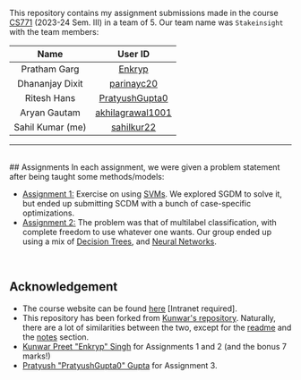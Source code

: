 This repository contains my assignment submissions made in the course [CS771](https://www.cse.iitk.ac.in/users/purushot/courses/ml/2023-24-s/) (2023-24 Sem. III) in a team of 5. Our team name was `Stakeinsight` with the team members:

|Name|User ID|
|:-:|:-:|
|Pratham Garg|[Enkryp](https://github.com/Prathamg012)|
|Dhananjay Dixit|[parinayc20](https://github.com/Dhananjay013)|
|Ritesh Hans|[PratyushGupta0](https://github.com/hanrit)|
|Aryan Gautam|[akhilagrawal1001](https://github.com/RishiGautam26)|
|Sahil Kumar (me)|[sahilkur22](https://github.com/sahilkur22)|
---

<br>
## Assignments
In each assignment, we were given a problem statement after being taught some methods/models:

+ [<u>Assignment 1:</u>](./assn1/) Exercise on using [SVMs](https://en.wikipedia.org/wiki/Support-vector_machine). We explored SGDM to solve it, but ended up submitting SCDM with a bunch of case-specific optimizations.
+ [<u>Assignment 2:</u>](./assn2/) The problem was that of multilabel classification, with complete freedom to use whatever one wants. Our group ended up using a mix of [Decision Trees](https://en.wikipedia.org/wiki/Decision_tree), and [Neural Networks](https://en.wikipedia.org/wiki/Artificial_neural_network).
  
<br>

## Acknowledgement
+ The course website can be found [here](https://web.cse.iitk.ac.in/users/purushot/courses/ml/2022-23-a/) [Intranet required].
+ This repository has been forked from [Kunwar's repository](https://github.com/Enkryp/CS771). Naturally, there are a lot of similarities between the two, except for the [readme](./README.md) and the [notes](./Notes/) section.
+ [Kunwar Preet "Enkryp" Singh](https://github.com/Enkryp) for Assignments 1 and 2 (and the bonus 7 marks!)
+ [Pratyush "PratyushGupta0" Gupta](https://github.com/PratyushGupta0) for Assignment 3.
